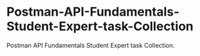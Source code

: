 # Postman-API-Fundamentals-Student-Expert-task-Collection
Postman API Fundamentals Student Expert task Collection.
